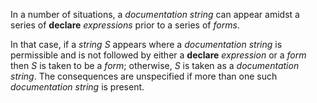  

In a number of situations, a *documentation string* can appear amidst a series of **declare** *expressions* prior to a series of *forms*. 

In that case, if a *string S* appears where a *documentation string* is permissible and is not followed by either a **declare** *expression* or a *form* then *S* is taken to be a *form*; otherwise, *S* is taken as a *documentation string*. The consequences are unspecified if more than one such *documentation string* is present.  



